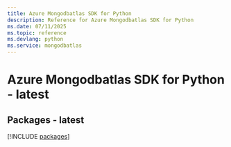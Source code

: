 ```yaml
---
title: Azure Mongodbatlas SDK for Python
description: Reference for Azure Mongodbatlas SDK for Python
ms.date: 07/11/2025
ms.topic: reference
ms.devlang: python
ms.service: mongodbatlas
---
```

# Azure Mongodbatlas SDK for Python - latest
## Packages - latest
[!INCLUDE [packages](mongodbatlas-index.md)]